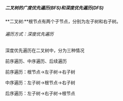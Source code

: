 ##### 二叉树的广度优先遍历(BFS)和深度优先遍历(DFS)

**二叉树:**根节点有两个子节点，分别为左子树和右子树。

###### 遍历方式：深度优先遍历

深度优先遍历在二叉树中，分为三种情况

前序遍历、中序遍历、后续遍历

前序遍历：根节点->左子树->右子树

中序遍历：左子树->根节点->右子树

后序遍历：左子树->右子树->根节点

